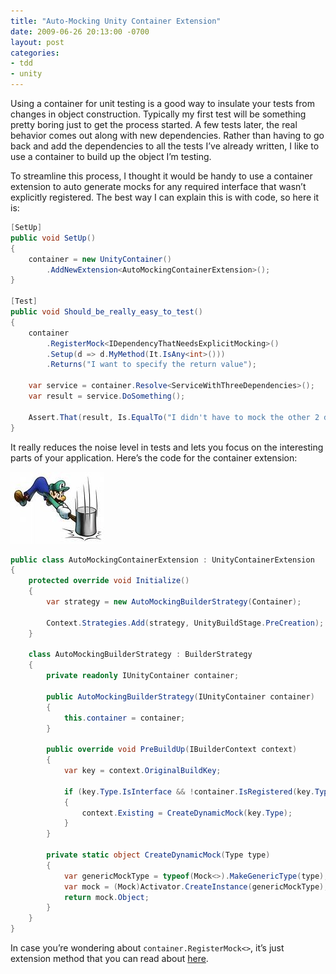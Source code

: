 ```yaml
---
title: "Auto-Mocking Unity Container Extension"
date: 2009-06-26 20:13:00 -0700
layout: post
categories:
- tdd
- unity
---
```


Using a container for unit testing is a good way to insulate your tests from changes in object construction. Typically my first test will be something pretty boring just to get the process started. A few tests later, the real behavior comes out along with new dependencies. Rather than having to go back and add the dependencies to all the tests I’ve already written, I like to use a container to build up the object I’m testing.

To streamline this process, I thought it would be handy to use a container extension to auto generate mocks for any required interface that wasn’t explicitly registered. The best way I can explain this is with code, so here it is:

```c#
[SetUp]
public void SetUp()
{
    container = new UnityContainer()
        .AddNewExtension<AutoMockingContainerExtension>();
}

[Test]
public void Should_be_really_easy_to_test()
{
    container
        .RegisterMock<IDependencyThatNeedsExplicitMocking>()
        .Setup(d => d.MyMethod(It.IsAny<int>()))
        .Returns("I want to specify the return value");

    var service = container.Resolve<ServiceWithThreeDependencies>();
    var result = service.DoSomething();

    Assert.That(result, Is.EqualTo("I didn't have to mock the other 2 dependencies!"));
}
```

It really reduces the noise level in tests and lets you focus on the interesting parts of your application. Here’s the code for the container extension:

<img src="/images/posts/luigi1.jpg">

```c#
public class AutoMockingContainerExtension : UnityContainerExtension
{
    protected override void Initialize()
    {
        var strategy = new AutoMockingBuilderStrategy(Container);

        Context.Strategies.Add(strategy, UnityBuildStage.PreCreation);
    }

    class AutoMockingBuilderStrategy : BuilderStrategy
    {
        private readonly IUnityContainer container;

        public AutoMockingBuilderStrategy(IUnityContainer container)
        {
            this.container = container;
        }

        public override void PreBuildUp(IBuilderContext context)
        {
            var key = context.OriginalBuildKey;

            if (key.Type.IsInterface && !container.IsRegistered(key.Type))
            {
                context.Existing = CreateDynamicMock(key.Type);
            }
        }

        private static object CreateDynamicMock(Type type)
        {
            var genericMockType = typeof(Mock<>).MakeGenericType(type);
            var mock = (Mock)Activator.CreateInstance(genericMockType);
            return mock.Object;
        }
    }
}
```

In case you’re wondering about `container.RegisterMock<>`, it’s just extension method that you can read about [here](/moq-extension-methods-for-unity/).
